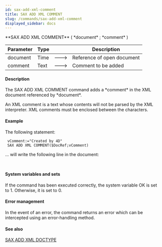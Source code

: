 ```yaml
---
id: sax-add-xml-comment
title: SAX ADD XML COMMENT
slug: /commands/sax-add-xml-comment
displayed_sidebar: docs
---
```


<!--REF #_command_.SAX ADD XML COMMENT.Syntax-->**SAX ADD XML COMMENT** ( *document* ; *comment* )<!-- END REF-->
<!--REF #_command_.SAX ADD XML COMMENT.Params-->
| Parameter | Type |  | Description |
| --- | --- | --- | --- |
| document | Time | &#x1F852; | Reference of open document |
| comment | Text | &#x1F852; | Comment to be added |

<!-- END REF-->

#### Description 

<!--REF #_command_.SAX ADD XML COMMENT.Summary-->The SAX ADD XML COMMENT command adds a *comment* in the XML document referenced by *document*.<!-- END REF--> 

An XML comment is a text whose contents will not be parsed by the XML interpreter. XML comments must be enclosed between the <!-- and --> characters. 

#### Example 

The following statement:

```4d
 vComment:="Created by 4D"
 SAX ADD XML COMMENT($DocRef;vComment)
```

... will write the following line in the document: 

```4d
 
```

#### System variables and sets 

If the command has been executed correctly, the system variable OK is set to 1\. Otherwise, it is set to 0\. 

#### Error management 

In the event of an error, the command returns an error which can be intercepted using an error-handling method.

#### See also 

[SAX ADD XML DOCTYPE](sax-add-xml-doctype.md)  